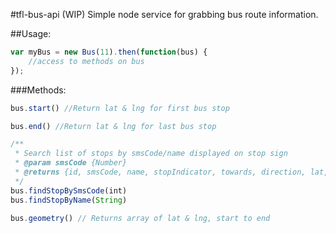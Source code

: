 #tfl-bus-api (WIP)
Simple node service for grabbing bus route information.

##Usage:
```javascript
var myBus = new Bus(11).then(function(bus) {
    //access to methods on bus
});
```

###Methods:
```javascript
bus.start() //Return lat & lng for first bus stop

bus.end() //Return lat & lng for last bus stop

/**
 * Search list of stops by smsCode/name displayed on stop sign
 * @param smsCode {Number}
 * @returns {id, smsCode, name, stopIndicator, towards, direction, lat, lng, routes}
 */
bus.findStopBySmsCode(int)
bus.findStopByName(String)

bus.geometry() // Returns array of lat & lng, start to end
```
